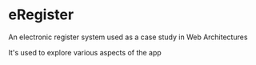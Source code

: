 eRegister
=========

An electronic register system used as a case study in Web Architectures

It's used to explore various aspects of the app
